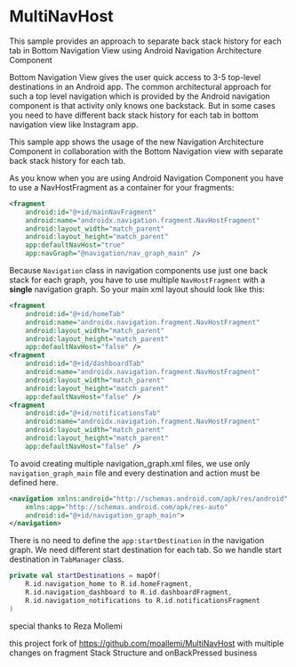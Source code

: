 # MultiNavHost
This sample provides an approach to separate back stack history for each tab in Bottom Navigation View using Android Navigation Architecture Component

Bottom Navigation View gives the user quick access to 3-5 top-level destinations in an Android app. The common architectural approach for such a top level navigation which is provided by the Android navigation component is that activity only knows one backstack.
But in some cases you need to have different back stack history for each tab in bottom navigation view like Instagram app. 

This sample app shows the usage of the new Navigation Architecture Component in collaboration with the Bottom Navigation view with separate back stack history for each tab.

As you know when you are using Android Navigation Component you have to use a NavHostFragment as a container for your fragments:

```xml
<fragment
    android:id="@+id/mainNavFragment"
    android:name="androidx.navigation.fragment.NavHostFragment"
    android:layout_width="match_parent"
    android:layout_height="match_parent"
    app:defaultNavHost="true"
    app:navGraph="@navigation/nav_graph_main" />
```

Because `Navigation` class in navigation components use just one back stack for each graph, you have to use multiple `NavHostFragment` with a **single** navigation graph. So your main xml layout should look like this:

```xml
<fragment
    android:id="@+id/homeTab"
    android:name="androidx.navigation.fragment.NavHostFragment"
    android:layout_width="match_parent"
    android:layout_height="match_parent"
    app:defaultNavHost="false" />
<fragment
    android:id="@+id/dashboardTab"
    android:name="androidx.navigation.fragment.NavHostFragment"
    android:layout_width="match_parent"
    android:layout_height="match_parent"
    app:defaultNavHost="false" />
<fragment
    android:id="@+id/notificationsTab"
    android:name="androidx.navigation.fragment.NavHostFragment"
    android:layout_width="match_parent"
    android:layout_height="match_parent"
    app:defaultNavHost="false" />
```

To avoid creating multiple navigation_graph.xml files, we use only `navigation_graph_main` file and every destination and action must be defined here.

```xml
<navigation xmlns:android="http://schemas.android.com/apk/res/android"
    xmlns:app="http://schemas.android.com/apk/res-auto"
    android:id="@+id/navigation_graph_main">
</navigation>
```
There is no need to define the `app:startDestination` in the navigation graph. We need
different start destination for each tab. So we handle start destination in `TabManager` class.

```kotlin
private val startDestinations = mapOf(
    R.id.navigation_home to R.id.homeFragment,
    R.id.navigation_dashboard to R.id.dashboardFragment,
    R.id.navigation_notifications to R.id.notificationsFragment
)
```

special thanks to Reza Mollemi

this project fork of https://github.com/moallemi/MultiNavHost with multiple changes
on fragment Stack Structure and onBackPressed business
